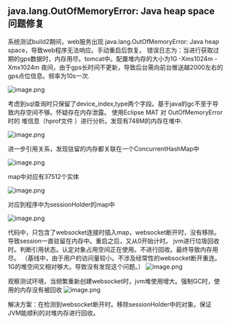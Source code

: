 ## java.lang.OutOfMemoryError: Java heap space 问题修复

系统测试build2期间，web服务出现 java.lang.OutOfMemoryError: Java heap space，导致web程序无法响应。手动重启后恢复。
错误日志为：当进行获取过期的gps数据时，内存用尽。tomcat中。配置堆内存的大小为1G -Xms1024m -Xmx1024m
夜间，由于gps长时间不更新，导致后台需向前台推送越2000左右的gps点位信息。频率为10s一次.

![image.png](https://cdn.nlark.com/yuque/0/2023/png/2637561/1692003812803-90d86fb5-cce0-4a56-a15f-8093d6bc086e.png#averageHue=%23d0c5ba&clientId=ud06c25d6-ac3b-4&from=paste&id=u9be0c78c&originHeight=283&originWidth=624&originalType=url&ratio=1.3499999046325684&rotation=0&showTitle=false&size=242459&status=done&style=none&taskId=u0ff4691c-9e3b-49b2-b0ee-bfd67f1fd72&title=)

考虑到sql查询时只保留了device_index,type两个字段。基于java的gc不至于导致内存空间不够。怀疑存在内存泄露。
使用Eclipse MAT 对 OutOfMemoryError时的 堆信息（hprof文件 ）进行分析。发现有748M的内存在堆中.

![image.png](https://cdn.nlark.com/yuque/0/2023/png/2637561/1692003812711-d08f8d61-6133-4227-afba-d28b48c11f44.png#averageHue=%23fffffe&clientId=ud06c25d6-ac3b-4&from=paste&id=u624cf275&originHeight=424&originWidth=624&originalType=url&ratio=1.3499999046325684&rotation=0&showTitle=false&size=31064&status=done&style=none&taskId=uccb0801d-9ca4-4b55-ae1d-2673207ee47&title=)

进一步引用关系，发现驻留的内存都关联在一个ConcurrentHashMap中

![image.png](https://cdn.nlark.com/yuque/0/2023/png/2637561/1692003812796-c5da7dc4-5e6a-4c96-9829-80115ad4ae3f.png#averageHue=%23eae9e7&clientId=ud06c25d6-ac3b-4&from=paste&id=uecf0bea7&originHeight=65&originWidth=624&originalType=url&ratio=1.3499999046325684&rotation=0&showTitle=false&size=27543&status=done&style=none&taskId=u37e72854-fe06-4df0-a20c-cf722f9cc14&title=)

map中对应有37512个实体

![image.png](https://cdn.nlark.com/yuque/0/2023/png/2637561/1692003812726-d3e3e21e-4ae3-4f5c-953e-72d3d7586419.png#averageHue=%23dddddc&clientId=ud06c25d6-ac3b-4&from=paste&id=u7c2f88b6&originHeight=65&originWidth=501&originalType=url&ratio=1.3499999046325684&rotation=0&showTitle=false&size=22114&status=done&style=none&taskId=u12dae70e-1446-4065-a46e-39a72976524&title=)

对应到程序中为sessionHolder的map中

![image.png](https://cdn.nlark.com/yuque/0/2023/png/2637561/1692003812754-da30ff98-377f-4609-bb57-a2fcc2818404.png#averageHue=%23312e2c&clientId=ud06c25d6-ac3b-4&from=paste&id=uf6391222&originHeight=136&originWidth=624&originalType=url&ratio=1.3499999046325684&rotation=0&showTitle=false&size=74130&status=done&style=none&taskId=ue72069fb-4d47-433e-af4c-2094e4078d7&title=)

代码中，只包含了websocket连接时插入map，websocket断开时，没有移除。导致session一直驻留在内存中。重启之后，又从0开始计时。
jvm进行垃圾回收时。判断引用状态。认定对象占用空间正在使用。不进行回收。最终导致内存用尽。
（基线中，由于用户的访问量较小。不涉及经常性的websocket断开重连。1G的堆空间又相对够大。导致没有发现这个问题。）
![image.png](https://cdn.nlark.com/yuque/0/2023/png/2637561/1692003813093-bc951316-4841-4d0f-8434-32c1fb3072d6.png#averageHue=%23302d2b&clientId=ud06c25d6-ac3b-4&from=paste&id=uab92e253&originHeight=413&originWidth=624&originalType=url&ratio=1.3499999046325684&rotation=0&showTitle=false&size=168037&status=done&style=none&taskId=u466c279d-fb96-42b5-b76d-3ec74cbcb20&title=)

观察测试环境，当频繁重新创建websocket时，jvm堆使用增大。强制GC时，使用的内存没有被回收
![image.png](https://cdn.nlark.com/yuque/0/2023/png/2637561/1692003813050-288ab95e-a612-44de-a53c-498da6d59509.png#averageHue=%238c9e94&clientId=ud06c25d6-ac3b-4&from=paste&id=u28accea6&originHeight=196&originWidth=624&originalType=url&ratio=1.3499999046325684&rotation=0&showTitle=false&size=58424&status=done&style=none&taskId=u81d5cd2b-ecdc-4b55-8926-450cc79a621&title=)

解决方案：在检测到websocket断开时。移除sessionHolder中的对象。保证JVM能顺利的对堆内存进行回收。
